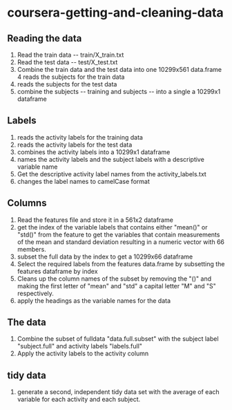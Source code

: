 coursera-getting-and-cleaning-data
==================================

## Reading the data 
1. Read the train data -- train/X_train.txt
2.  Read the test data -- test/X_test.txt
3. Combine the train data and the test data into one 10299x561 data.frame 
4 reads the subjects for the train data
5. reads the subjects for the test data
6. combine the subjects  -- training and subjects -- into a single a 10299x1 dataframe 

## Labels
1. reads the activity labels for the training data
2.  reads the activity labels for the test data
3.  combines the activity labels into a 10299x1 dataframe
4. names the activity labels and the subject labels with a descriptive variable name
5. Get the descriptive activity label names from the activity_labels.txt
6. changes the label names to camelCase format

## Columns 
1.  Read the features file and store it in a 561x2 dataframe
2. get the index of the variable labels that contains either "mean()" or "std()"
 from the feature to get the variables that contain measurements of the mean
 and standard deviation resulting in a numeric vector with 66 members.
3. subset the full data by the index to get a 10299x66 dataframe
4. Select the required labels from the features data.frame by
  subsetting the features dataframe by index
5. Cleans up the column names of the subset by removing the "()" and making the 
 first letter of "mean" and "std" a capital letter "M" and "S" respectively.
6. apply the headings as the variable names for the data

## The data
1. Combine the subset of fulldata "data.full.subset" with the 
   subject label "subject.full" and activity labels "labels.full"
2. Apply the activity labels to the activity column

## tidy data

1. generate a second, independent tidy data set with the average of each 
   variable for each activity and each subject.
